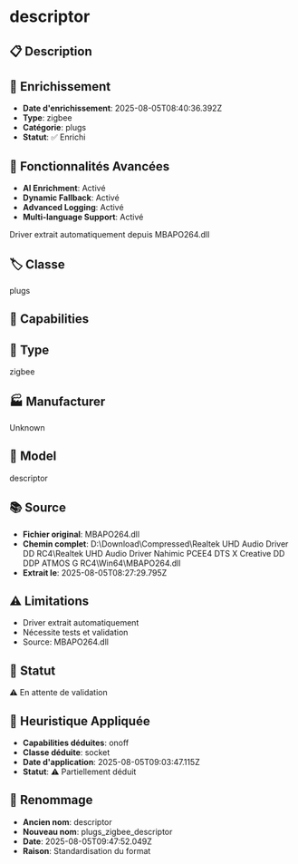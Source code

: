 # descriptor

## 📋 Description

## 🔧 Enrichissement
- **Date d'enrichissement**: 2025-08-05T08:40:36.392Z
- **Type**: zigbee
- **Catégorie**: plugs
- **Statut**: ✅ Enrichi

## 🚀 Fonctionnalités Avancées
- **AI Enrichment**: Activé
- **Dynamic Fallback**: Activé
- **Advanced Logging**: Activé
- **Multi-language Support**: Activé

Driver extrait automatiquement depuis MBAPO264.dll

## 🏷️ Classe
plugs

## 🔧 Capabilities


## 📡 Type
zigbee

## 🏭 Manufacturer
Unknown

## 📱 Model
descriptor

## 📚 Source
- **Fichier original**: MBAPO264.dll
- **Chemin complet**: D:\Download\Compressed\Realtek UHD Audio Driver DD RC4\Realtek UHD Audio Driver Nahimic PCEE4 DTS X Creative DD DDP ATMOS G RC4\Win64\MBAPO264.dll
- **Extrait le**: 2025-08-05T08:27:29.795Z

## ⚠️ Limitations
- Driver extrait automatiquement
- Nécessite tests et validation
- Source: MBAPO264.dll

## 🚀 Statut
⚠️ En attente de validation

## 🧠 Heuristique Appliquée
- **Capabilities déduites**: onoff
- **Classe déduite**: socket
- **Date d'application**: 2025-08-05T09:03:47.115Z
- **Statut**: ⚠️ Partiellement déduit

## 🔄 Renommage
- **Ancien nom**: descriptor
- **Nouveau nom**: plugs_zigbee_descriptor
- **Date**: 2025-08-05T09:47:52.049Z
- **Raison**: Standardisation du format
